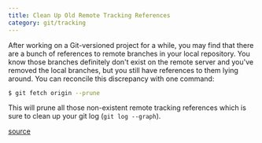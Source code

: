 ```yaml
---
title: Clean Up Old Remote Tracking References
category: git/tracking
---
```


After working on a Git-versioned project for a while, you may find that
there are a bunch of references to remote branches in your local repository.
You know those branches definitely don't exist on the remote server and
you've removed the local branches, but
you still have references to them lying around. You can reconcile this
discrepancy with one command:

```bash
$ git fetch origin --prune
```

This will prune all those non-existent remote tracking references which is
sure to clean up your git log (`git log --graph`).

[source](http://stackoverflow.com/a/3184742/535590)
